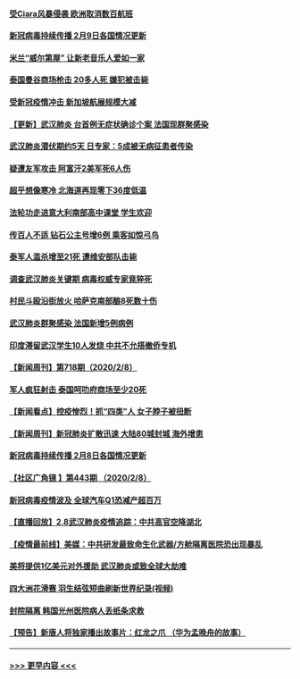 #### [受Ciara风暴侵袭 欧洲取消数百航班](../pages/prog202/a102773357.md?t=02100633) 
#### [新冠病毒持续传播 2月9日各国情况更新](../pages/prog202/a102773346.md?t=02100633) 
#### [米兰“威尔第屋” 让新老音乐人爱如一家](../pages/prog202/a102773245.md?t=02100633) 
#### [泰国曼谷商场枪击 20多人死 嫌犯被击毙](../pages/prog202/a102773230.md?t=02100633) 
#### [受新冠疫情冲击 新加坡航展规模大减](../pages/prog202/a102773207.md?t=02100633) 
#### [【更新】武汉肺炎 台首例无症状确诊个案 法国现群聚感染](../pages/prog202/a102770740.md?t=02100633) 
#### [武汉肺炎潜伏期约5天 日专家：5成被无病征患者传染](../pages/prog202/a102773145.md?t=02100633) 
#### [疑遭友军攻击 阿富汗2美军死6人伤](../pages/prog202/a102773140.md?t=02100633) 
#### [超乎想像寒冷 北海道再现零下36度低温](../pages/prog202/a102773122.md?t=02100633) 
#### [法轮功走进意大利南部高中课堂 学生欢迎](../pages/prog202/a102773105.md?t=02100633) 
#### [传百人不适 钻石公主号增6例 乘客如惊弓鸟](../pages/prog202/a102773051.md?t=02100633) 
#### [泰军人滥杀增至21死 遭维安部队击毙](../pages/prog202/a102772913.md?t=02100633) 
#### [调查武汉肺炎关键期 病毒权威专家竟猝死](../pages/prog202/a102773033.md?t=02100633) 
#### [村民斗殴沿街放火 哈萨克南部酿8死数十伤](../pages/prog202/a102772980.md?t=02100633) 
#### [武汉肺炎群聚感染 法国新增5例病例](../pages/prog202/a102772957.md?t=02100633) 
#### [印度滞留武汉学生10人发烧 中共不允搭撤侨专机](../pages/prog202/a102772946.md?t=02100633) 
#### [【新闻周刊】第718期（2020/2/8）](../pages/prog202/a102772921.md?t=02100633) 
#### [军人疯狂射击 泰国呵叻府商场至少20死](../pages/prog202/a102772833.md?t=02100633) 
#### [【新闻看点】控疫惨烈！抓“四类”人 女子脖子被扭断](../pages/prog202/a102772896.md?t=02100633) 
#### [【新闻周刊】新冠肺炎扩散迅速 大陆80城封城 海外增患](../pages/prog202/a102772852.md?t=02100633) 
#### [新冠病毒持续传播 2月8日各国情况更新](../pages/prog202/a102772826.md?t=02100633) 
#### [【社区广角镜  】第443期  （2020/2/8）](../pages/prog202/a102772736.md?t=02100633) 
#### [新冠病毒疫情波及 全球汽车Q1恐减产超百万](../pages/prog202/a102772695.md?t=02100633) 
#### [【直播回放】2.8武汉肺炎疫情追踪：中共高官空降湖北](../pages/prog202/a102772618.md?t=02100633) 
#### [【疫情最前线】美媒：中共研发最致命生化武器/方舱隔离医院恐出现暴乱](../pages/prog202/a102772439.md?t=02100633) 
#### [美将提供1亿美元对外援助 武汉肺炎或致全球大劫难](../pages/prog202/a102772361.md?t=02100633) 
#### [四大洲花滑赛 羽生结弦短曲刷新世界纪录(视频)](../pages/prog202/a102772341.md?t=02100633) 
#### [封院隔离 韩国光州医院病人丢纸条求救](../pages/prog202/a102772282.md?t=02100633) 
#### [【预告】新唐人将独家播出故事片：红龙之爪 （华为孟晚舟的故事）](../pages/prog202/a102767728.md?t=02100633) 

----
#### [ >>> 更早内容 <<< ](../indexes/prog202-earlier.md)
